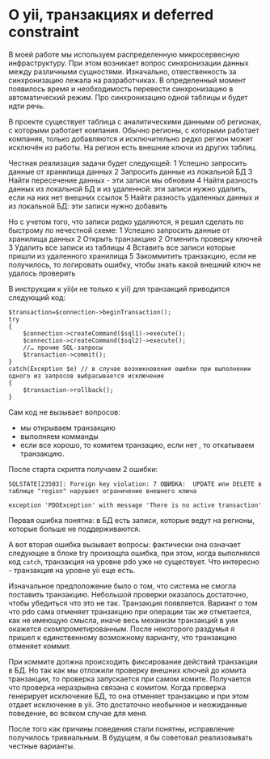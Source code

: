 # О yii, транзакциях и deferred constraint

 В моей работе мы используем распределенную микросервесную инфраструктуру. При этом возникает вопрос синхронизации данных между различными сущностями. Изначально, отвественность за синхронизацию лежала на разработчиках. В определенный момент появилось время и необходимость перевести синхронизацию в автоматический режим. Про синхронизацию одной таблицы и будет идти речь.
 
 В проекте существует таблица с аналитическими данными об регионах, с которыми работает компания. Обычно регионы, с которыми работает компания, только добавляются и исключительно редко регион может исключён из работы. На регион есть внешние ключи из других таблиц. 
 
 Честная реализация задачи будет следующей:
 1 Успешно запросить данные от хранилища данных
 2 Запросить данные из локальной БД
 3 Найти пересечение данных - эти записи мы обновим
 4 Найти разность данных из локальной БД и из удаленной: эти записи нужно удалить, если на них нет внешних ссылок
 5 Найти разность удаленных данных и из локальной БД: эти записи нужно добавить
 
 Но с учетом того, что записи редко удаляются, я решил сделать по быстрому по нечестной схеме:
 1 Успешно запросить данные от хранилища данных
 2 Открыть транзакцию
 2 Отменить проверку ключей
 3 Удалить все записи из таблицы
 4 Вставить все записи которые пришли из удаленного хранилища
 5 Закоммитить транзакцию, если не получилось, то логировать ошибку, чтобы знать какой внешний ключ не удалось проверить 
 
 В инструкции к yii(и не только к yii) для транзакций приводится следующий код:
 
 ```
 $transaction=$connection->beginTransaction();
 try
 {
     $connection->createCommand($sql1)->execute();
     $connection->createCommand($sql2)->execute();
     //… прочие SQL-запросы
     $transaction->commit();
 }
 catch(Exception $e) // в случае возникновения ошибки при выполнении одного из запросов выбрасывается исключение
 {
     $transaction->rollback();
 }
 ```
 
 Сам код не вызывает вопросов: 
 - мы открываем транзакцию
 - выполняем комманды
 - если все хорошо, то комитем транзацию, если нет , то откатываем транзакцию.
 
 После старта скрипта получаем 2 ошибки:
 
 ```
 SQLSTATE[23503]: Foreign key violation: 7 ОШИБКА:  UPDATE или DELETE в таблице "region" нарушает ограничение внешнего ключа 
 
 exception 'PDOException' with message 'There is no active transaction' 
 ```
 
 Первая ошибка понятна: в БД есть записи, которые ведут на регионы, которые больше не поддерживаются.
 
 А вот вторая ошибка вызывает вопросы: фактически она означает следующее в блоке try произощла ошибка, при этом, когда выполнялся код `catch`, транзакция на уровне pdo уже не существует. Что интересно - транзакция на уровне yii еще есть.
 
 Изначальное предположение было о том, что система не смогла поставить транзакцию. Небольшой проверки  оказалось достаточно, чтобы убедиться что это не так. Транзакция появляется. Вариант о том что pdo сама отменяет транзакцию при операции так же отметается, как не имеющую смысла, иначе весь механизм транзакций в уии окажется скомпрометированным. После некоторого раздумья я пришел к единственному возможному варианту, что транзакцию отменяет коммит.
  
  
При коммите должна происходить фиксирование действий транзакции в БД. Но так как мы отложили проверку внешних ключей до комита транзакции, то проверка запускается при самом комите. Получается что проверка неразрывна связана с комитом. Когда проверка генерирует исключение БД, то она отменяет транзакцию и при этом отдает исключение в yii. Это достаточно необычное и неожиданные поведение, во всяком случае для меня.
 
После того как причины поведения стали понятны, исправление получилось тривиальным. В будущем, я бы советовал реализовывать честные варианты.  